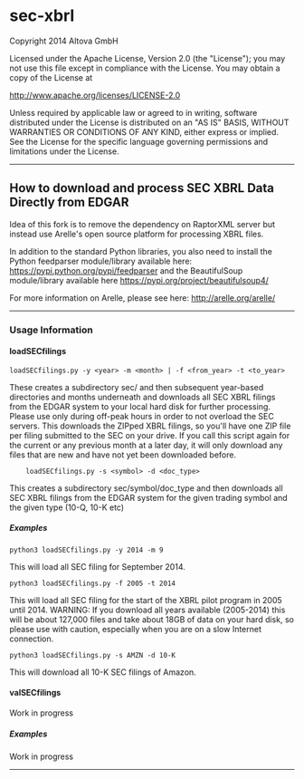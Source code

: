 sec-xbrl
========

Copyright 2014 Altova GmbH

Licensed under the Apache License, Version 2.0 (the "License");
you may not use this file except in compliance with the License.
You may obtain a copy of the License at

  http://www.apache.org/licenses/LICENSE-2.0

Unless required by applicable law or agreed to in writing, software
distributed under the License is distributed on an "AS IS" BASIS,
WITHOUT WARRANTIES OR CONDITIONS OF ANY KIND, either express or implied.
See the License for the specific language governing permissions and
limitations under the License.

-------------------------------------------------------------------------

<h2>How to download and process SEC XBRL Data Directly from EDGAR</h2>

Idea of this fork is to remove the dependency on RaptorXML server but instead use Arelle's open source platform for processing XBRL files.

In addition to the standard Python libraries, you also need to install the Python
feedparser module/library available here: https://pypi.python.org/pypi/feedparser and the BeautifulSoup module/library available here https://pypi.org/project/beautifulsoup4/

For more information on Arelle, please see here: http://arelle.org/arelle/

-------------------------------------------------------------------------

<h3>Usage Information</h3>

<h4>loadSECfilings</h4>

    loadSECfilings.py -y <year> -m <month> | -f <from_year> -t <to_year> 

These creates a subdirectory sec/ and then subsequent year-based directories and months
underneath and downloads all SEC XBRL filings from the EDGAR system to your local hard
disk for further processing. Please use only during off-peak hours in order to not
overload the SEC servers. This downloads the ZIPped XBRL filings, so you'll have one
ZIP file per filing submitted to the SEC on your drive. If you call this script
again for the current or any previous month at a later day, it will only download
any files that are new and have not yet been downloaded before.

		loadSECfilings.py -s <symbol> -d <doc_type>

This creates a subdirectory sec/symbol/doc_type and then downloads all SEC XBRL filings from the EDGAR system for the given trading symbol and the given type (10-Q, 10-K etc)

<h5>Examples</h5>

    python3 loadSECfilings.py -y 2014 -m 9

This will load all SEC filing for September 2014.

    python3 loadSECfilings.py -f 2005 -t 2014

This will load all SEC filing for the start of the XBRL pilot program in 2005 until 2014.
WARNING: If you download all years available (2005-2014) this will be about 127,000 files
and take about 18GB of data on your hard disk, so please use with caution, especially 
when you are on a slow Internet connection.

	python3 loadSECfilings.py -s AMZN -d 10-K

This will download all 10-K SEC filings of Amazon.


<h4>valSECfilings</h4>

Work in progress

<h5>Examples</h5>

Work in progress


-------------------------------------------------------------------------

